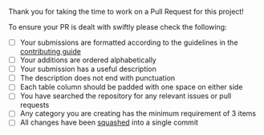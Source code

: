 Thank you for taking the time to work on a Pull Request for this project!

To ensure your PR is dealt with swiftly please check the following:

- [ ] Your submissions are formatted according to the guidelines in the [contributing guide](CONTRIBUTING.md)
- [ ] Your additions are ordered alphabetically
- [ ] Your submission has a useful description
- [ ] The description does not end with punctuation
- [ ] Each table column should be padded with one space on either side
- [ ] You have searched the repository for any relevant issues or pull requests
- [ ] Any category you are creating has the minimum requirement of 3 items
- [ ] All changes have been [squashed][squash-link] into a single commit

[squash-link]: <https://github.com/todotxt/todo.txt-android/wiki/Squash-All-Commits-Related-to-a-Single-Issue-into-a-Single-Commit>
